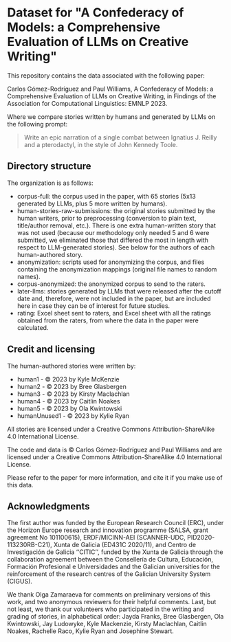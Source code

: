 # Dataset for "A Confederacy of Models: a Comprehensive Evaluation of LLMs on Creative Writing"

This repository contains the data associated with the following paper:

Carlos Gómez-Rodríguez and Paul Williams,
A Confederacy of Models: a Comprehensive Evaluation of LLMs on Creative Writing,
in Findings of the Association for Computational Linguistics: EMNLP 2023.

Where we compare stories written by humans and generated by LLMs on the following prompt:

> Write an epic narration of a single combat between Ignatius J. Reilly and a pterodactyl, in the style of John Kennedy Toole.

## Directory structure

The organization is as follows:

- corpus-full: the corpus used in the paper, with 65 stories (5x13 generated by LLMs, plus 5 more written by humans).
- human-stories-raw-submissions: the original stories submitted by the human writers, prior to preprocessing (conversion to plain text, title/author removal, etc.). There is one extra human-written story that was not used (because our methodology only needed 5 and 6 were submitted, we eliminated those that differed the most in length with respect to LLM-generated stories). See below for the authors of each human-authored story.
- anonymization: scripts used for anonymizing the corpus, and files containing the anonymization mappings (original file names to random names).
- corpus-anonymized: the anonymized corpus to send to the raters.
- later-llms: stories generated by LLMs that were released after the cutoff date and, therefore, were not included in the paper, but are included here in case they can be of interest for future studies.
- rating: Excel sheet sent to raters, and Excel sheet with all the ratings obtained from the raters, from where the data in the paper were calculated.

## Credit and licensing

The human-authored stories were written by:

- human1 - © 2023 by Kyle McKenzie
- human2 - © 2023 by Bree Glasbergen
- human3 - © 2023 by Kirsty Maclachlan
- human4 - © 2023 by Caitlin Noakes
- human5 - © 2023 by Ola Kwintowski
- humanUnused1 - © 2023 by Kylie Ryan

All stories are licensed under a Creative Commons Attribution-ShareAlike 4.0 International License.

The code and data is © Carlos Gómez-Rodríguez and Paul Williams and are licensed under a Creative Commons Attribution-ShareAlike 4.0 International License.

Please refer to the paper for more information, and cite it if you make use of this data.

## Acknowledgments

The first author was funded by the European Research Council (ERC), under the Horizon Europe research and innovation programme (SALSA, grant agreement No 101100615), ERDF/MICINN-AEI (SCANNER-UDC, PID2020-113230RB-C21), Xunta de Galicia (ED431C 2020/11), and Centro de Investigación de Galicia ‘‘CITIC’’, funded by the Xunta de Galicia through the collaboration agreement between the Consellería de Cultura, Educación, Formación Profesional e Universidades and the Galician universities for the reinforcement of the research centres of the Galician University System (CIGUS).

We thank Olga Zamaraeva for comments on preliminary versions of this work, and two anonymous reviewers for their helpful comments. Last, but not least, we thank our volunteers who participated in the writing and grading of stories, in alphabetical order: Jayda Franks, Bree Glasbergen, Ola Kwintowski, Jay Ludowyke, Kyle Mackenzie, Kirsty Maclachlan, Caitlin Noakes, Rachelle Raco, Kylie Ryan and Josephine Stewart.
